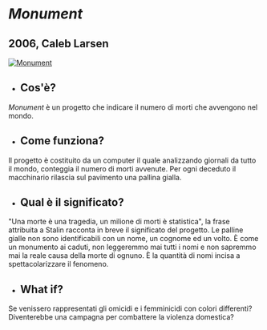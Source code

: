 # *Monument*
## 2006, Caleb Larsen

[![Monument](http://media.rhizome.org/blog/1933/small.jpg "Monument, 2006, Caleb Larsen")](http://classic.rhizome.org/portfolios/artwork/43859/)

- ## Cos'è?
*Monument* è un progetto che indicare il numero di morti che avvengono nel mondo. 

- ## Come funziona?
Il progetto è costituito da un computer il quale analizzando giornali da tutto il mondo, conteggia il numero di morti avvenute. Per ogni deceduto il macchinario rilascia sul pavimento una pallina gialla. 

- ## Qual è il significato?
"Una morte è una tragedia, un milione di morti è statistica", la frase attribuita a Stalin racconta in breve il significato del progetto. Le palline gialle non sono identificabili con un nome, un cognome ed un volto. È come un monumento ai caduti, non leggeremmo mai tutti i nomi e non sapremmo mai la reale causa della morte di ognuno. È la quantità di nomi incisa a spettacolarizzare il fenomeno.

- ## What if?
Se venissero rappresentati gli omicidi e i femminicidi con colori differenti? Diventerebbe una campagna per combattere la violenza domestica?
